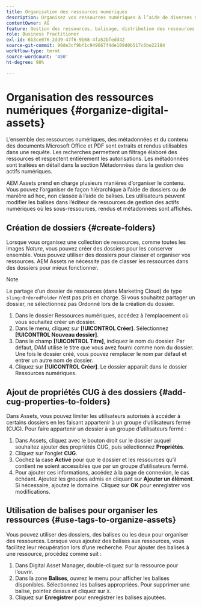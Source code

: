 ```yaml
---
title: Organisation des ressources numériques
description: Organisez vos ressources numériques à l’aide de diverses méthodes fournies dans Adobe Experience Manager Assets.
contentOwner: AG
feature: Gestion des ressources, balisage, distribution des ressources
role: Business Practitioner
exl-id: 6b3ce076-2dd9-47f6-9b68-4fa52bfedd42
source-git-commit: 90de3cf9bf1c949667f4de109d0b517c6be22184
workflow-type: tm+mt
source-wordcount: '450'
ht-degree: 98%

---
```


# Organisation des ressources numériques {#organize-digital-assets}

L’ensemble des ressources numériques, des métadonnées et du contenu des documents Microsoft Office et PDF sont extraits et rendus utilisables dans une requête. Les recherches permettent un filtrage élaboré des ressources et respectent entièrement les autorisations. Les métadonnées sont traitées en détail dans la section Métadonnées dans la gestion des actifs numériques.

AEM Assets prend en charge plusieurs manières d’organiser le contenu. Vous pouvez l’organiser de façon hiérarchique à l’aide de dossiers ou de manière ad hoc, non classée à l’aide de balises. Les utilisateurs peuvent modifier les balises dans l’éditeur de ressources de gestion des actifs numériques où les sous-ressources, rendus et métadonnées sont affichés.

## Création de dossiers {#create-folders}

Lorsque vous organisez une collection de ressources, comme toutes les images *Nature*, vous pouvez créer des dossiers pour les conserver ensemble. Vous pouvez utiliser des dossiers pour classer et organiser vos ressources. AEM Assets ne nécessite pas de classer les ressources dans des dossiers pour mieux fonctionner.

>[!NOTE]
>
>Le partage d’un dossier de ressources (dans Marketing Cloud) de type `sling:OrderedFolder` n’est pas pris en charge. Si vous souhaitez partager un dossier, ne sélectionnez pas Ordonné lors de la création du dossier.

1. Dans le dossier Ressources numériques, accédez à l’emplacement où vous souhaitez créer un dossier.
1. Dans le menu, cliquez sur **[!UICONTROL Créer]**. Sélectionnez **[!UICONTROL Nouveau dossier]**.
1. Dans le champ **[!UICONTROL Titre]**, indiquez le nom du dossier. Par défaut, DAM utilise le titre que vous avez fourni comme nom du dossier. Une fois le dossier créé, vous pouvez remplacer le nom par défaut et entrer un autre nom de dossier.
1. Cliquez sur **[!UICONTROL Créer]**. Le dossier apparaît dans le dossier Ressources numériques.

## Ajout de propriétés CUG à des dossiers {#add-cug-properties-to-folders}

Dans Assets, vous pouvez limiter les utilisateurs autorisés à accéder à certains dossiers en les faisant appartenir à un groupe d’utilisateurs fermé (CUG). Pour faire appartenir un dossier à un groupe d’utilisateurs fermé :

1. Dans Assets, cliquez avec le bouton droit sur le dossier auquel souhaitez ajouter des propriétés CUG, puis sélectionnez **Propriétés**.
1. Cliquez sur l’onglet **CUG**.
1. Cochez la case **Activé** pour que le dossier et les ressources qu’il contient ne soient accessibles que par un groupe d’utilisateurs fermé.
1. Pour ajouter ces informations, accédez à la page de connexion, le cas échéant. Ajoutez les groupes admis en cliquant sur **Ajouter un élément**. Si nécessaire, ajoutez le domaine. Cliquez sur **OK** pour enregistrer vos modifications.

## Utilisation de balises pour organiser les ressources {#use-tags-to-organize-assets}

Vous pouvez utiliser des dossiers, des balises ou les deux pour organiser des ressources. Lorsque vous ajoutez des balises aux ressources, vous facilitez leur récupération lors d’une recherche. Pour ajouter des balises à une ressource, procédez comme suit :

1. Dans Digital Asset Manager, double-cliquez sur la ressource pour l’ouvrir.
1. Dans la zone **Balises**, ouvrez le menu pour afficher les balises disponibles. Sélectionnez les balises appropriées. Pour supprimer une balise, pointez dessus et cliquez sur `X`.
1. Cliquez sur **Enregistrer** pour enregistrer les balises ajoutées.
